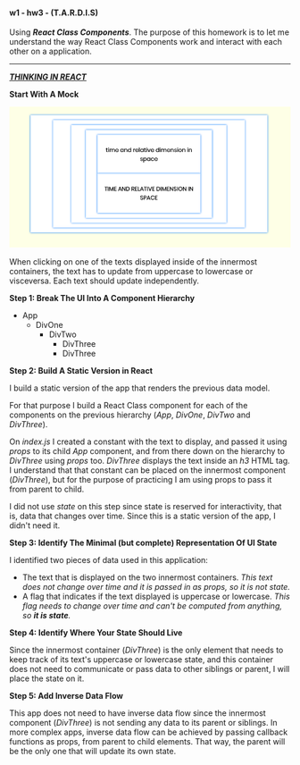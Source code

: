 #### w1 - hw3 - (T.A.R.D.I.S) ####
Using ***React Class Components***. 
The purpose of this homework is to let me understand the way React Class Components work and 
interact with each other on a application.

----
***[THINKING IN REACT](https://reactjs.org/docs/thinking-in-react.html)***

**Start With A Mock**

![W1-HW3 Final product](./w1-hw3-screenshot.png "W1-HW3 Final product")

When clicking on one of the texts displayed inside of the innermost containers, the text has to update from uppercase to lowercase or visceversa. Each text should update independently.

**Step 1: Break The UI Into A Component Hierarchy**
- App
  - DivOne
    - DivTwo
      - DivThree
      - DivThree

**Step 2: Build A Static Version in React**

I build a static version of the app that renders the previous data model.

For that purpose I build a React Class component for each of the components on the previous hierarchy (*App*, *DivOne*, *DivTwo* and *DivThree*).

On *index.js* I created a constant with the text to display, and passed it using *props* to its child *App* component, and from there down on the hierarchy to *DivThree* using *props* too. *DivThree* displays the text inside an *h3* HTML tag. I understand that that constant can be placed on the innermost component (*DivThree*),
but for the purpose of practicing I am using props to pass it from parent to child.

I did not use *state* on this step since state is reserved for interactivity, that is, data that changes over time. Since this is a static version of the app, I didn't need it.

**Step 3: Identify The Minimal (but complete) Representation Of UI State**

I identified two pieces of data used in this application:
- The text that is displayed on the two innermost containers. *This text does not change over time and it is passed in as props, so it is not state.*
- A flag that indicates if the text displayed is uppercase or lowercase. *This flag needs to change over time and can't be computed from anything, so **it is state**.*

**Step 4: Identify Where Your State Should Live**

Since the innermost container (*DivThree*) is the only element that needs to keep track of its text's uppercase 
or lowercase state, and this container does not need to communicate or pass data to other siblings or parent, 
I will place the state on it.

**Step 5: Add Inverse Data Flow**

This app does not need to have inverse data flow since the innermost component (*DivThree*) is not sending
any data to its parent or siblings. In more complex apps, inverse data flow can be achieved by passing callback functions as props, from parent to child elements. That way, the parent will be the only one that will update its own state. 






